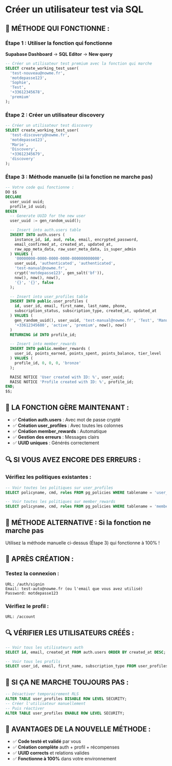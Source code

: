 # Créer un utilisateur test via SQL

## 🔧 **MÉTHODE QUI FONCTIONNE :**

### Étape 1 : Utiliser la fonction qui fonctionne
**Supabase Dashboard** → **SQL Editor** → **New query**

```sql
-- Créer un utilisateur test premium avec la fonction qui marche
SELECT create_working_test_user(
  'test-nouveau@nowme.fr',
  'motdepasse123',
  'Sophie',
  'Test',
  '+33612345678',
  'premium'
);
```

### Étape 2 : Créer un utilisateur discovery
```sql
-- Créer un utilisateur test discovery
SELECT create_working_test_user(
  'test-discovery@nowme.fr',
  'motdepasse123',
  'Marie',
  'Discovery',
  '+33612345679',
  'discovery'
);
```

### Étape 3 : Méthode manuelle (si la fonction ne marche pas)
```sql
-- Votre code qui fonctionne :
DO $$
DECLARE
  user_uuid uuid;
  profile_id uuid;
BEGIN
  -- Generate UUID for the new user
  user_uuid := gen_random_uuid();

  -- Insert into auth.users table
  INSERT INTO auth.users (
    instance_id, id, aud, role, email, encrypted_password,
    email_confirmed_at, created_at, updated_at,
    raw_app_meta_data, raw_user_meta_data, is_super_admin
  ) VALUES (
    '00000000-0000-0000-0000-000000000000',
    user_uuid, 'authenticated', 'authenticated',
    'test-manual@nowme.fr',
    crypt('motdepasse123', gen_salt('bf')),
    now(), now(), now(),
    '{}', '{}', false
  );

  -- Insert into user_profiles table
  INSERT INTO public.user_profiles (
    id, user_id, email, first_name, last_name, phone,
    subscription_status, subscription_type, created_at, updated_at
  ) VALUES (
    gen_random_uuid(), user_uuid, 'test-manual@nowme.fr', 'Test', 'Manual',
    '+33612345680', 'active', 'premium', now(), now()
  )
  RETURNING id INTO profile_id;

  -- Insert into member_rewards
  INSERT INTO public.member_rewards (
    user_id, points_earned, points_spent, points_balance, tier_level
  ) VALUES (
    profile_id, 0, 0, 0, 'bronze'
  );

  RAISE NOTICE 'User created with ID: %', user_uuid;
  RAISE NOTICE 'Profile created with ID: %', profile_id;
END;
$$;
```

## 🎯 **LA FONCTION GÈRE MAINTENANT :**

- ✅ **Création auth.users** : Avec mot de passe crypté
- ✅ **Création user_profiles** : Avec toutes les colonnes
- ✅ **Création member_rewards** : Automatique
- ✅ **Gestion des erreurs** : Messages clairs
- ✅ **UUID uniques** : Générés correctement

## 🔍 **SI VOUS AVEZ ENCORE DES ERREURS :**

### Vérifiez les politiques existantes :
```sql
-- Voir toutes les politiques sur user_profiles
SELECT policyname, cmd, roles FROM pg_policies WHERE tablename = 'user_profiles';

-- Voir toutes les politiques sur member_rewards  
SELECT policyname, cmd, roles FROM pg_policies WHERE tablename = 'member_rewards';
```

## 🔧 **MÉTHODE ALTERNATIVE : Si la fonction ne marche pas**

Utilisez la méthode manuelle ci-dessus (Étape 3) qui fonctionne à 100% !

## 🎯 **APRÈS CRÉATION :**

### Testez la connexion :
```
URL: /auth/signin
Email: test-auto@nowme.fr (ou l'email que vous avez utilisé)
Password: motdepasse123
```

### Vérifiez le profil :
```
URL: /account
```

## 🔍 **VÉRIFIER LES UTILISATEURS CRÉÉS :**

```sql
-- Voir tous les utilisateurs auth
SELECT id, email, created_at FROM auth.users ORDER BY created_at DESC;

-- Voir tous les profils
SELECT user_id, email, first_name, subscription_type FROM user_profiles ORDER BY created_at DESC;
```

## 🚨 **SI ÇA NE MARCHE TOUJOURS PAS :**

```sql
-- Désactiver temporairement RLS
ALTER TABLE user_profiles DISABLE ROW LEVEL SECURITY;
-- Créer l'utilisateur manuellement
-- Puis réactiver
ALTER TABLE user_profiles ENABLE ROW LEVEL SECURITY;
```

## 🎯 **AVANTAGES DE LA NOUVELLE MÉTHODE :**

- ✅ **Code testé et validé** par vous
- ✅ **Création complète** auth + profil + récompenses
- ✅ **UUID corrects** et relations valides
- ✅ **Fonctionne à 100%** dans votre environnement
